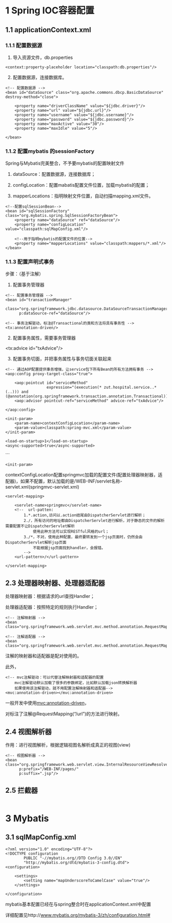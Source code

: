 # 1    Spring  IOC容器配置

## 1.1   applicationContext.xml

### 1.1.1   配置数据源

1. 导入资源文件，db.properties

```
<context:property-placeholder location="classpath:db.properties"/>
```

2. 配置数据源，连接数据库。

```
<!-- 配置数据源 -->
<bean id="dataSource" class="org.apache.commons.dbcp.BasicDataSource" destroy-method="close">

    <property name="driverClassName" value="${jdbc.driver}"/>
    <property name="url" value="${jdbc.url}"/>
    <property name="username" value="${jdbc.username}"/>
    <property name="password" value="${jdbc.password}"/>
    <property name="maxActive" value="30"/>
    <property name="maxIdle" value="5"/>

</bean>
```

### 1.1.2   配置mybatis 的sessionFactory

Spring与Mybatis完美整合，不予要mybatis的配置映射文件

1. dataSource：配置数据源，连接数据库；

2. configLocation：配置mabatis配置文件位置，加载mybatis的配置；

3. mapperLocations：指明映射文件位置，自动扫描mapping.xml文件。

```
<!--配置sqlSessionBean-->
<bean id="sqlSessionFactory" class="org.mybatis.spring.SqlSessionFactoryBean">
    <property name="dataSource" ref="dataSource"/>
    <property name="configLocation" value="classpath:sqlMapConfig.xml"/>
    
    <!--用于指明mybatis的配置文件的位置-->
    <property name="mapperLocations" value="classpath:mappers/*.xml"/>
</bean>
```



### 1.1.3   配置声明式事务

步骤：（基于注解）

1. 配置事务管理器

```
<!-- 配置事务管理器 -->
<bean id="transactionManager"
      class="org.springframework.jdbc.datasource.DataSourceTransactionManager"
      p:dataSource-ref="dataSource"/>
```

```
<!-- 事务注解驱动，标注@Transactional的类和方法将具有事务性 -->
<tx:annotation-driven/>
```

2. 配置事务属性，需要事务管理器

<tx:advice id="txAdvice"/>

3. 配置事务切面，并把事务属性与事务切面关联起来

```
<!-- 通过AOP配置提供事务增强，让service包下所有Bean的所有方法拥有事务 -->
<aop:config proxy-target-class="true">

    <aop:pointcut id="serviceMethod"
                  expression="(execution(* zut.hospital.service..*(..))) and (@annotation(org.springframework.transaction.annotation.Transactional))"/>
    <aop:advisor pointcut-ref="serviceMethod" advice-ref="txAdvice"/>

</aop:config>
```

<!-- 配置声明式事务步骤：(基于配置文件)

​          1.配置事务管理器

​          2.配置事务属性

​          3.配置事务切面，并把事务属性与事务切面关联起来

​        

```
<bean id="transactionManager"  class="org.springframework.jdbc.datasource.DataSourceTransactionManager" 			p:dataSource-ref="dataSource"/>

<tx:advice id="txAdvice" transaction-manager=”transactionManager”/>
	<tx:attributes>
	 <tx:methods name="" propagation=""
             ...
   </tx:attributes>
</tx:advice

<aop:config>
 <aop:advisor advice-ref="txAdvice" pointcut="execution(* zut.hospital.service.*.*(..))"id="txPointCut"/>
<aop:advisor advice-ref="txAdvice" pointcut-ref="txPointCut"/>
</aop:config>
```

使用注解开发时，spring配置文件中还需要加入自动扫描包的配置，用于自动装配bean，以及自动依赖注入，@Autowired标注的参数自动装配

```
<context:component-scan base-package="zut.hospital.dao"/>                          
```

# 2    Springmvc 配置相关

## 2.1   Springmvc

![1543729079239](ssm.assets/%5CUsers%5CASUS%5CAppData%5CRoaming%5CTypora%5Ctypora-user-images%5C1543729079239.png)

1. 前端控制器：接收请求，响应结果，相当于转发器。

2. 处理器映射器HandlerMapping（不需要程序员编写）

    作用：根据请求的url查找Handler

3. 处理器适配器HandlerAdapter

    作用：按照特定规则（HandlerAdapter要求的规则）去执行Handler

4. 处理器Handler（需要程序员开发）

   注意：编写Handler要按照HandlerAdapter的要求去做，这样适配器才可以去正确执行Handler 

5. 视图解析器View resolver（不需要程序员开发）

    作用：进行视图解析，根据逻辑视图名解析成真正的视图（view）

6. 视图View（需要程序员开发 页面）

    View是一个接口，实现类支持不同的View类型（jsp，freemarker，pdf...）

## 2.2   前端控制器

作用：接收用户请求，响应结果，相当于转发器

在**web.xml**中配置，是一个servlet。

```
<servlet>

    <servlet-name>springmvc</servlet-name>
    <servlet-class>org.springframework.web.servlet.DispatcherServlet</servlet-class>
    <!-- contextConfigLocation配置springmvc加载的配置文件(配置处理器映射器，适配器)
        如果不配置，默认加载的是/WEB-INF/servlet名称-servlet.xml(springmvc-servlet.xml)-->
    <init-param>
        <param-name>contextConfigLocation</param-name>
        <param-value>classpath:spring-mvc.xml</param-value>
    </init-param>
    
    <load-on-startup>1</load-on-startup>
    <async-supported>true</async-supported>
</servlet>
```

`<init-param>`

contextConfigLocation配置springmvc加载的配置文件(配置处理器映射器，适配器)，如果不配置，默认加载的是/WEB-INF/servlet名称-servlet.xml(springmvc-servlet.xml)

```
<servlet-mapping>

    <servlet-name>springmvc</servlet-name>
    <!--  url-patten:
        1.*.action,访问以.action结尾由DispatcherServlet进行解析；
        2./，所有访问的地址都由DispatcherServlet进行解析，对于静态的文件的解析需要配置不让DispatcherServlet解析
            使用此种方法可以实现RESTful风格的url；
        3./*，不对，使用此种配置，最终要转发到一个jsp页面时，仍然会由DispatcherServlet解析jsp页面
            不能根据jsp页面找到handler，会报错。
        -->
    <url-pattern>/</url-pattern>

</servlet-mapping>
```

## 2.3   处理器映射器、处理器适配器

处理器映射器：根据请求的url查找Handler；

处理器适配器：按照特定的规则执行Handler；

```
<!-- 注解映射器 -->
<bean class="org.springframework.web.servlet.mvc.method.annotation.RequestMappingHandlerMapping"/>

<!-- 注解适配器 -->
<bean class="org.springframework.web.servlet.mvc.method.annotation.RequestMappingHandlerAdapter"/>
```

注解的映射器和适配器是配对使用的。

此外，

```
<!-- mvc注解驱动：可以代替注解映射器和适配器的配置
    mvc注解驱动默认加载了很多的参数绑定，比如默认加载json转换解析器
    如果使用该注解驱动，就不用配置注解映射器和适配器-->
<mvc:annotation-driven></mvc:annotation-driven>
```

一般开发中使用<mvc:annotation-driven>，

对标注了注解@RequestMapping(“/url”)的方法进行映射。

## 2.4   视图解析器

作用：进行视图解析，根据逻辑视图名解析成真正的视图(view)

```
<!-- 视图解析器 -->
<bean class="org.springframework.web.servlet.view.InternalResourceViewResolver"
      p:prefix="/WEB-INF/pages/"
      p:suffix=".jsp"/>
```

##  2.5  拦截器

```

```



# 3    Mybatis

## 3.1   sqlMapConfig.xml

```
<?xml version="1.0" encoding="UTF-8"?>
<!DOCTYPE configuration
        PUBLIC "-//mybatis.org//DTD Config 3.0//EN"
		"http://mybatis.org/dtd/mybatis-3-config.dtd">
<configuration>

    <settings>
        <setting name="mapUnderscoreToCamelCase" value="true"/>
    </settings>

</configuration>
```

mybatis基本配置已经在与spring整合时在applicationContext.xml中配置

详细配置见http://www.mybatis.org/mybatis-3/zh/configuration.html#